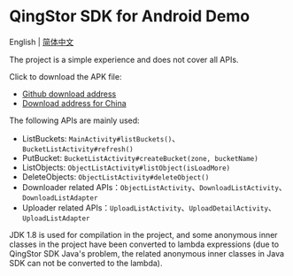 # QingStor SDK for Android Demo

English | [简体中文](./README-zh_CN.md)

The project is a simple experience and does not cover all APIs.

Click to download the APK file:

- [Github download address](./release/demo-release.apk?raw=true)
- [Download address for China](https://js-cdn.pek3b.qingstor.com/qingstor-sdk-android/demo-release.apk)

The following APIs are mainly used:

- ListBuckets: `MainActivity#listBuckets()`、`BucketListActivity#refresh()`
- PutBucket: `BucketListActivity#createBucket(zone, bucketName)`
- ListObjects: `ObjectListActivity#listObject(isLoadMore)`
- DeleteObjects: `ObjectListActivity#deleteObject()`
- Downloader related APIs：`ObjectListActivity`、`DownloadListActivity`、`DownloadListAdapter`
- Uploader related APIs：`UploadListActivity`、`UploadDetailActivity`、`UploadListAdapter`

JDK 1.8 is used for compilation in the project, and some anonymous inner classes in the project have been converted to lambda expressions (due to QingStor SDK Java's problem, the related anonymous inner classes in Java SDK can not be converted to the lambda).